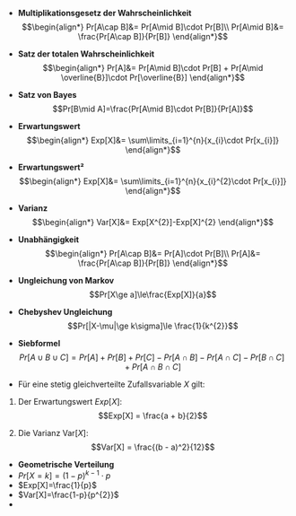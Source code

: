 - **Multiplikationsgesetz der Wahrscheinlichkeit** $$\begin{align*}
Pr[A\cap B]&= Pr[A\mid B]\cdot Pr[B]\\
Pr[A\mid B]&= \frac{Pr[A\cap B]}{Pr[B]}
\end{align*}$$
- **Satz der totalen Wahrscheinlichkeit**$$\begin{align*}
Pr[A]&= Pr[A\mid B]\cdot Pr[B] + Pr[A\mid \overline{B}]\cdot Pr[\overline{B}]
\end{align*}$$
- **Satz von Bayes**$$Pr[B\mid A]=\frac{Pr[A\mid B]\cdot Pr[B]}{Pr[A]}$$
- **Erwartungswert**$$\begin{align*}
Exp[X]&= \sum\limits_{i=1}^{n}{x_{i}\cdot Pr[x_{i}]}
\end{align*}$$
- **Erwartungswert²**$$\begin{align*}
Exp[X]&= \sum\limits_{i=1}^{n}{x_{i}^{2}\cdot Pr[x_{i}]}
\end{align*}$$
- **Varianz**$$\begin{align*}
Var[X]&= Exp[X^{2}]-Exp[X]^{2}
\end{align*}$$
- **Unabhängigkeit**$$\begin{align*}
Pr[A\cap B]&= Pr[A]\cdot Pr[B]\\
Pr[A]&= \frac{Pr[A\cap B]}{Pr[B]}
\end{align*}$$
- **Ungleichung von Markov** $$Pr[X\ge a]\le\frac{Exp[X]}{a}$$
- **Chebyshev Ungleichung**$$Pr[|X-\mu|\ge k\sigma]\le \frac{1}{k^{2}}$$
- **Siebformel**$$P r [ A ∪ B ∪ C ] = P r [ A ] + P r [ B ] + P r [ C ]
−P r [ A ∩ B ] − P r [ A ∩ C ] − P r [ B ∩ C ]
+P r [ A ∩ B ∩ C ]$$


- Für eine stetig gleichverteilte Zufallsvariable $X$ gilt:

1. Der Erwartungswert $Exp[X]$:$$Exp[X] = \frac{a + b}{2}​$$

2. Die Varianz $\text{Var}[X]$:$$Var[X] = \frac{(b - a)^2}{12}$$

- **Geometrische Verteilung**
- $Pr[X=k]=(1-p)^{k-1}\cdot p$
- $Exp[X]=\frac{1}{p}$
- $Var[X]=\frac{1-p}{p^{2}}$
- 